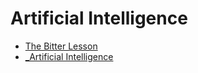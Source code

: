 # Artificial Intelligence

- [The Bitter Lesson](the-bitter-lesson.md)
- [_Artificial Intelligence](_artificial-intelligence.md)
